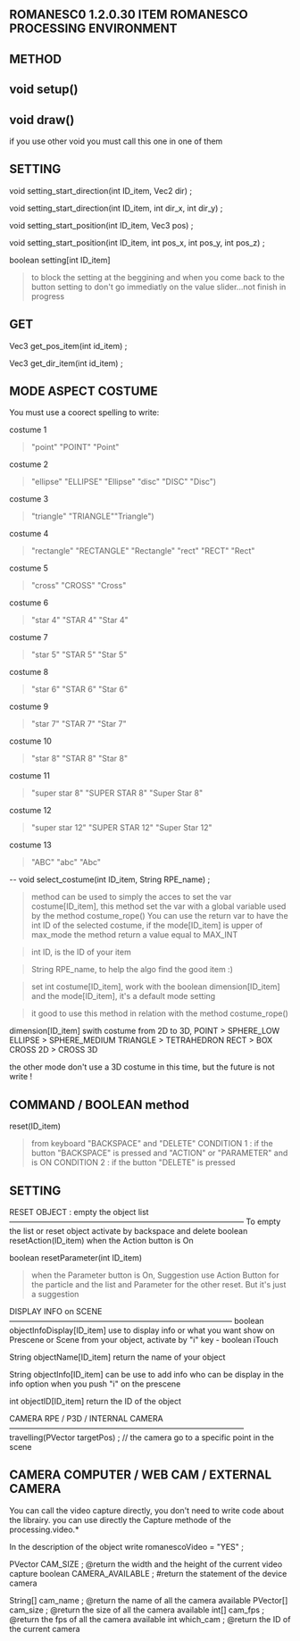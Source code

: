 ROMANESC0 1.2.0.30
ITEM
ROMANESCO PROCESSING ENVIRONMENT
--
METHOD
--
void setup()
--
void draw()
--
if you use other void you must call this one in one of them




SETTING
--
void setting_start_direction(int ID_item, Vec2 dir) ;

void setting_start_direction(int ID_item, int dir_x, int dir_y) ;

void setting_start_position(int ID_item, Vec3 pos) ;

void setting_start_position(int ID_item, int pos_x, int pos_y, int pos_z) ;

boolean setting[int ID_item]
> to block the setting at the beggining and when you come back to the button setting to don't go immediatly on the value slider...not finish in progress




GET
--
Vec3 get_pos_item(int id_item) ;

Vec3 get_dir_item(int id_item) ;



MODE ASPECT COSTUME
--
You must use a coorect spelling to write:

costume 1
>"point" "POINT" "Point"

costume 2
>"ellipse" "ELLIPSE" "Ellipse" "disc" "DISC" "Disc")

costume 3
>"triangle" "TRIANGLE""Triangle")

costume 4
>"rectangle" "RECTANGLE" "Rectangle" "rect" "RECT" "Rect"

costume 5
>"cross" "CROSS" "Cross"

costume 6
>"star 4" "STAR 4" "Star 4"

costume 7
>"star 5" "STAR 5" "Star 5"

costume 8
>"star 6" "STAR 6" "Star 6"

costume 9
>"star 7" "STAR 7" "Star 7"

costume 10
>"star 8" "STAR 8" "Star 8"

costume 11
>"super star 8" "SUPER STAR 8" "Super Star 8"

costume 12
>"super star 12" "SUPER STAR 12" "Super Star 12"

costume 13
>"ABC" "abc" "Abc"

--
void select_costume(int ID_item, String RPE_name) ;
>method can be used to simply the acces to set the var costume[ID_item], this method set the var with a global variable used by the method costume_rope()
>You can use the return var to have the int ID of the selected costume, if the mode[ID_item] is upper of max_mode the method return a value equal to MAX_INT

>int ID, is the ID of your item

>String RPE_name, to help the algo find the good item :)

>set int costume[ID_item], work with the boolean dimension[ID_item] and the mode[ID_item], it's a default mode setting

>it good to use this method in relation with the method costume_rope()

dimension[ID_item] 
swith costume from 2D to 3D,
POINT > SPHERE_LOW
ELLIPSE > SPHERE_MEDIUM
TRIANGLE > TETRAHEDRON
RECT > BOX
CROSS 2D > CROSS 3D

the other mode don't use a 3D costume in this time, but the future is not write !












COMMAND  / BOOLEAN method
------------------------------------------
reset(ID_item) 
> from keyboard "BACKSPACE" and "DELETE"
> CONDITION 1 : if the button "BACKSPACE" is pressed and "ACTION" or "PARAMETER" and is ON
> CONDITION 2 : if the button "DELETE" is pressed






SETTING
--










RESET OBJECT : empty the object list
––––––––––––––––––––––––––––––––––––––––––––––––––––––––––––
To empty the list or reset object activate by backspace and delete
boolean resetAction(ID_item) when the Action button is On

boolean resetParameter(int ID_item) 
> when the Parameter button is On, Suggestion use Action Button for the particle and the list and Parameter for the other reset. But it's just a suggestion









DISPLAY INFO on SCENE
–––––––––––––––––––––––––––––––––––––––––––––––––––––––––
boolean objectInfoDisplay[ID_item] use to display info or what you want show on Prescene or Scene from your object, activate by "i" key - boolean iTouch

String objectName[ID_item] return the name of your object

String objectInfo[ID_item]  can be use to add info who can be display in the info option when you push "i" on the prescene

int objectID[ID_item] return the ID of the object









CAMERA RPE / P3D / INTERNAL CAMERA
––––––––––––––––––––––––––––––––––––––––––––––––––––––––––––
travelling(PVector targetPos) ; // the camera go to a specific point in the scene










CAMERA COMPUTER / WEB CAM / EXTERNAL CAMERA
----------------------------------------------
You can call the video capture directly, you don't need to write code about the librairy.
you can use directly the Capture methode of the processing.video.*

In the description of the object write 
romanescoVideo = "YES" ;

PVector CAM_SIZE ; @return the width and the height of the current video capture
boolean CAMERA_AVAILABLE ; #return the statement of the device camera

String[] cam_name ; @return the name of all the camera available
PVector[] cam_size ; @return the size of all the camera available
int[] cam_fps ; @return the fps of all the camera available
int which_cam ; @return the ID of the current camera

